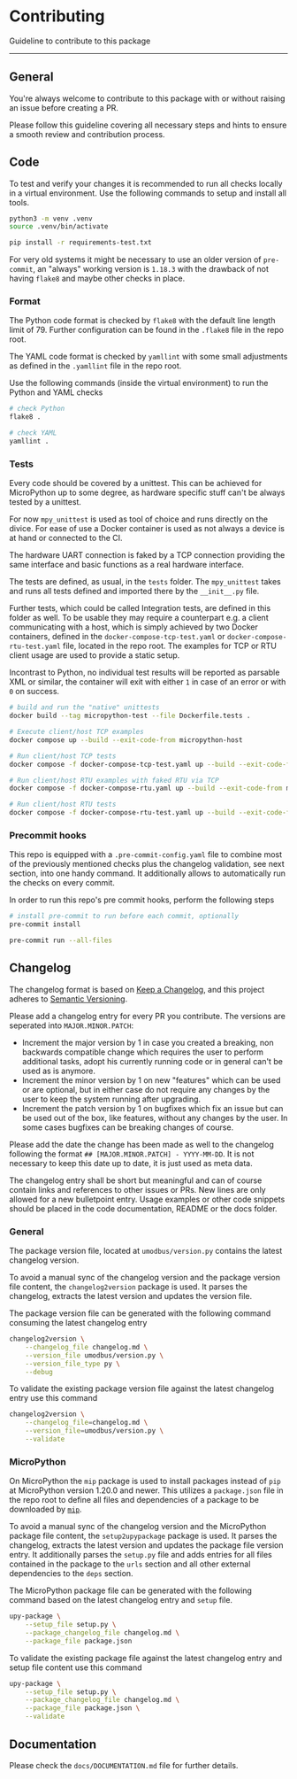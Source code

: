 # Contributing

Guideline to contribute to this package

---------------

## General

You're always welcome to contribute to this package with or without raising an
issue before creating a PR.

Please follow this guideline covering all necessary steps and hints to ensure
a smooth review and contribution process.

## Code

To test and verify your changes it is recommended to run all checks locally in
a virtual environment. Use the following commands to setup and install all
tools.

```bash
python3 -m venv .venv
source .venv/bin/activate

pip install -r requirements-test.txt
```

For very old systems it might be necessary to use an older version of
`pre-commit`, an "always" working version is `1.18.3` with the drawback of not
having `flake8` and maybe other checks in place.

### Format

The Python code format is checked by `flake8` with the default line length
limit of 79. Further configuration can be found in the `.flake8` file in the
repo root.

The YAML code format is checked by `yamllint` with some small adjustments as
defined in the `.yamllint` file in the repo root.

Use the following commands (inside the virtual environment) to run the Python
and YAML checks

```bash
# check Python
flake8 .

# check YAML
yamllint .
```

### Tests

Every code should be covered by a unittest. This can be achieved for
MicroPython up to some degree, as hardware specific stuff can't be always
tested by a unittest.

For now `mpy_unittest` is used as tool of choice and runs directly on the
divice. For ease of use a Docker container is used as not always a device is
at hand or connected to the CI.

The hardware UART connection is faked by a TCP connection providing the same
interface and basic functions as a real hardware interface.

The tests are defined, as usual, in the `tests` folder. The `mpy_unittest`
takes and runs all tests defined and imported there by the `__init__.py` file.

Further tests, which could be called Integration tests, are defined in this
folder as well. To be usable they may require a counterpart e.g. a client
communicating with a host, which is simply achieved by two Docker containers,
defined in the `docker-compose-tcp-test.yaml` or `docker-compose-rtu-test.yaml`
file, located in the repo root. The examples for TCP or RTU client usage are
used to provide a static setup.

Incontrast to Python, no individual test results will be reported as parsable
XML or similar, the container will exit with either `1` in case of an error or
with `0` on success.

```bash
# build and run the "native" unittests
docker build --tag micropython-test --file Dockerfile.tests .

# Execute client/host TCP examples
docker compose up --build --exit-code-from micropython-host

# Run client/host TCP tests
docker compose -f docker-compose-tcp-test.yaml up --build --exit-code-from micropython-host

# Run client/host RTU examples with faked RTU via TCP
docker compose -f docker-compose-rtu.yaml up --build --exit-code-from micropython-host

# Run client/host RTU tests
docker compose -f docker-compose-rtu-test.yaml up --build --exit-code-from micropython-host
```

### Precommit hooks

This repo is equipped with a `.pre-commit-config.yaml` file to combine most of
the previously mentioned checks plus the changelog validation, see next
section, into one handy command. It additionally allows to automatically run
the checks on every commit.

In order to run this repo's pre commit hooks, perform the following steps

```bash
# install pre-commit to run before each commit, optionally
pre-commit install

pre-commit run --all-files
```

## Changelog

The changelog format is based on [Keep a Changelog][ref-keep-a-changelog], and
this project adheres to [Semantic Versioning][ref-semantic-versioning].

Please add a changelog entry for every PR you contribute. The versions are
seperated into `MAJOR.MINOR.PATCH`:

- Increment the major version by 1 in case you created a breaking, non
backwards compatible change which requires the user to perform additional
tasks, adopt his currently running code or in general can't be used as is anymore.
- Increment the minor version by 1 on new "features" which can be used or are
optional, but in either case do not require any changes by the user to keep
the system running after upgrading.
- Increment the patch version by 1 on bugfixes which fix an issue but can be
used out of the box, like features, without any changes by the user. In some
cases bugfixes can be breaking changes of course.

Please add the date the change has been made as well to the changelog
following the format `## [MAJOR.MINOR.PATCH] - YYYY-MM-DD`. It is not
necessary to keep this date up to date, it is just used as meta data.

The changelog entry shall be short but meaningful and can of course contain
links and references to other issues or PRs. New lines are only allowed for a
new bulletpoint entry. Usage examples or other code snippets should be placed
in the code documentation, README or the docs folder.

### General

The package version file, located at `umodbus/version.py` contains the latest
changelog version.

To avoid a manual sync of the changelog version and the package version file
content, the `changelog2version` package is used. It parses the changelog,
extracts the latest version and updates the version file.

The package version file can be generated with the following command consuming
the latest changelog entry

```bash
changelog2version \
	--changelog_file changelog.md \
	--version_file umodbus/version.py \
	--version_file_type py \
	--debug
```

To validate the existing package version file against the latest changelog
entry use this command

```bash
changelog2version \
	--changelog_file=changelog.md \
	--version_file=umodbus/version.py \
	--validate
```

### MicroPython

On MicroPython the `mip` package is used to install packages instead of `pip`
at MicroPython version 1.20.0 and newer. This utilizes a `package.json` file
in the repo root to define all files and dependencies of a package to be
downloaded by [`mip`][ref-mip-docs].

To avoid a manual sync of the changelog version and the MicroPython package
file content, the `setup2upypackage` package is used. It parses the changelog,
extracts the latest version and updates the package file version entry. It
additionally parses the `setup.py` file and adds entries for all files
contained in the package to the `urls` section and all other external
dependencies to the `deps` section.

The MicroPython package file can be generated with the following command based
on the latest changelog entry and `setup` file.

```bash
upy-package \
	--setup_file setup.py \
	--package_changelog_file changelog.md \
	--package_file package.json
```

To validate the existing package file against the latest changelog entry and
setup file content use this command

```bash
upy-package \
	--setup_file setup.py \
	--package_changelog_file changelog.md \
	--package_file package.json \
	--validate
```

## Documentation

Please check the `docs/DOCUMENTATION.md` file for further details.

<!-- Links -->
[ref-keep-a-changelog]: https://keepachangelog.com/en/1.0.0/
[ref-semantic-versioning]: https://semver.org/spec/v2.0.0.html
[ref-mip-docs]: https://docs.micropython.org/en/v1.20.0/reference/packages.html
